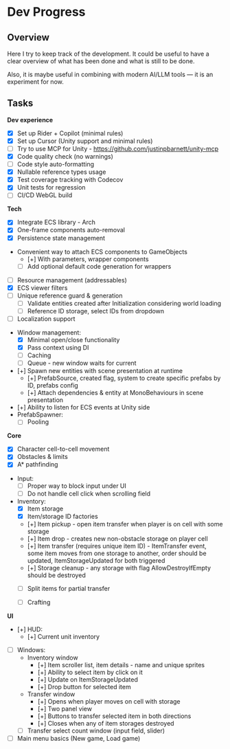 ﻿# Dev Progress

## Overview

Here I try to keep track of the development.
It could be useful to have a clear overview of what has been done and what is still to be done.

Also, it is maybe useful in combining with modern AI/LLM tools — it is an experiment for now.

## Tasks

**Dev experience**
- [x] Set up Rider + Copilot (minimal rules)
- [x] Set up Cursor (Unity support and minimal rules)
- [ ] Try to use MCP for Unity - https://github.com/justinpbarnett/unity-mcp
- [x] Code quality check (no warnings)
- [ ] Code style auto-formatting
- [x] Nullable reference types usage
- [x] Test coverage tracking with Codecov
- [x] Unit tests for regression
- [ ] CI/CD WebGL build

**Tech**
- [x] Integrate ECS library - Arch
- [x] One-frame components auto-removal
- [x] Persistence state management
- Convenient way to attach ECS components to GameObjects
  - [+] With parameters, wrapper components
  - [ ] Add optional default code generation for wrappers
- [ ] Resource management (addressables)
- [x] ECS viewer filters
- [ ] Unique reference guard & generation
  - [ ] Validate entities created after Initialization considering world loading
  - [ ] Reference ID storage, select IDs from dropdown
- [ ] Localization support
- Window management:
  - [x] Minimal open/close functionality
  - [x] Pass context using DI
  - [ ] Caching
  - [ ] Queue - new window waits for current
- [+] Spawn new entities with scene presentation at runtime
  - [+] PrefabSource, created flag, system to create specific prefabs by ID, prefabs config
  - [+] Attach dependencies & entity at MonoBehaviours in scene presentation
- [+] Ability to listen for ECS events at Unity side
- PrefabSpawner:
  - [ ] Pooling 

**Core**
- [x] Character cell-to-cell movement
- [x] Obstacles & limits
- [x] A* pathfinding
- Input:
  - [ ] Proper way to block input under UI
  - [ ] Do not handle cell click when scrolling field
- Inventory:
  - [x] Item storage
  - [x] Item/storage ID factories
  - [+] Item pickup - open item transfer when player is on cell with some storage
  - [+] Item drop - creates new non-obstacle storage on player cell
  - [+] Item transfer (requires unique item ID) - ItemTransfer event, some item moves from one storage to another, order should be updated, ItemStorageUpdated for both triggered
  - [+] Storage cleanup - any storage with flag AllowDestroyIfEmpty should be destroyed
  - [ ] Split items for partial transfer
  - [ ] Crafting
  
  
**UI**
- [+] HUD:
  - [+] Current unit inventory
- [ ] Windows:
  - Inventory window
    - [+] Item scroller list, item details - name and unique sprites
    - [+] Ability to select item by click on it
    - [+] Update on ItemStorageUpdated
    - [+] Drop button for selected item
  - Transfer window
    - [+] Opens when player moves on cell with storage
    - [+] Two panel view
    - [+] Buttons to transfer selected item in both directions
    - [+] Closes when any of item storages destroyed
  - [ ] Transfer select count window (input field, slider)
- [ ] Main menu basics (New game, Load game)